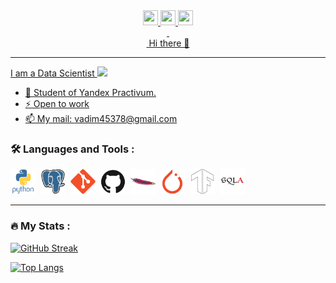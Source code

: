 

<!--
**Vadim097/Vadim097** is a ✨ _special_ ✨ repository because its `README.md` (this file) appears on your GitHub profile.

Here are some ideas to get you started:

- 🔭 I’m currently working on ...
- 🌱 I’m currently learning ...
- 👯 I’m looking to collaborate on ...
- 🤔 I’m looking for help with ...
- 💬 Ask me about ...
- 📫 How to reach me: ...
- 😄 Pronouns: ...
- ⚡ Fun fact: ...
-->

<div id="badges" align="center">
  <a href="https://www.linkedin.com/in/shurlaevvadim/">
    <img height="24" width="24" src="https://img.shields.io/badge/in-black?style=flat&logo=&logoColor=white"/>
  <a href="https://www.google.com/intl/ru/gmail/about/">
     <img height="24" width="24" src="https://img.shields.io/badge/-black?style=flat&logo=Gmail&logoColor=white"/>
  <a href="https://www.facebook.com/profile.php?id=100012174285082&sk=about">  
     <img height="24" width="24" src="https://img.shields.io/badge/-black?style=flat&logo=Facebook&logoColor=white"/> 
    </div>

  <div id="header" align="center"> 
     <img src="" alt=""/>
     <img src="https://komarev.com/ghpvc/?username=Vadim097&style=flat&color=blue" alt=""/>
    </div>
  <div id="header" align="center"> 
     <img src="" alt=""/>    
    Hi there 👋
    </div>  
    
---

I am a Data Scientist <img src="https://media.giphy.com/media/WUlplcMpOCEmTGBtBW/giphy.gif" width="30"> 
- :telescope: Student of Yandex Practivum.
- :zap: Open to work   
- :mailbox: My mail: vadim45378@gmail.com
    
    
### :hammer_and_wrench: Languages and Tools :
    
<div>
  <img src="https://github.com/devicons/devicon/blob/master/icons/python/python-original-wordmark.svg" title="Python" alt="Python" width="40" height="40"/>&nbsp;
  <img src="https://github.com/devicons/devicon/blob/master/icons/postgresql/postgresql-original.svg" title="PostgreSQL"  alt="PostgreSQL" width="40" height="40"/>&nbsp;
  <img src="https://github.com/devicons/devicon/blob/master/icons/git/git-original.svg" title="Git" alt="Git" width="40" height="40"/>&nbsp;
  <img src="https://github.com/devicons/devicon/blob/master/icons/github/github-original.svg" title="GitHub" alt="GitHub" width="40" height="40"/>&nbsp;
  <img src="https://github.com/devicons/devicon/blob/master/icons/apache/apache-original.svg" title="Apache" alt="Apache" width="40" height="40"/>&nbsp;
  <img src="https://github.com/devicons/devicon/blob/master/icons/pytorch/pytorch-original.svg" title="Pytorch" alt="Pytorch" width="40" height="40"/>&nbsp;
  <img src="https://github.com/devicons/devicon/blob/master/icons/tensorflow/tensorflow-line.svg" title="Tensorflow" alt="Tensorflow" width="40" height="40"/>&nbsp;
  <img src="https://github.com/devicons/devicon/blob/master/icons/sqlalchemy/sqlalchemy-original.svg" title="SQLAlchemy" alt="Tensorflow" width="40" height="40"/>&nbsp;
</div>  

---

### :fire: My Stats :
[![GitHub Streak](http://github-readme-streak-stats.herokuapp.com?user=Vadim097&theme=dark&background=000000)](https://git.io/streak-stats)
    
[![Top Langs](https://github-readme-stats.vercel.app/api/top-langs/?username=Vadim097&layout=compact&theme=vision-friendly-dark)](https://github.com/anuraghazra/github-readme-stats)
